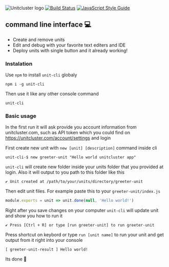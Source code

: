 ![Unitcluster logo](http://oi63.tinypic.com/219ri8i.jpg)
[![Build Status](https://travis-ci.org/Zmeu213/unit-cli.svg?branch=master)](https://travis-ci.org/Zmeu213/unit-cli)
[![JavaScript Style Guide](https://cdn.rawgit.com/standard/standard/master/badge.svg)](https://github.com/standard/standard)

## command line interface :computer: 
* Create and remove units
* Edit and debug with your favorite text editers and IDE
* Deploy units with single button and it already working!

### Instalation
Use `npm` to install `unit-cli` globaly
```
npm i -g unit-cli
```
Then use it like any other console command
```
unit-cli
```

### Basic usage

In the first run it will ask provide you account information from unitcluster.com, 
such as API token which you could find on https://unitcluster.com/account/settings and login

First create new unit with `new [unit] [description]` command inside cli
```
unit-cli-$ new greeter-unit "Hello world unitcluster app"
```
`unit-cli` will create new folder inside your units folder that you provided at login. Also it will output to you path to this folder like this
```
✔ Unit created at /path/to/your/units/directory/greeter-unit
```
Then edit unit files. For example paste this to your `greeter-unit/index.js`
```javascript
module.exports = unit => unit.done(null, 'Hello world!')
```
Right after you save changes on your computer `unit-cli` will update unit and show you how to run it
```
✔ Press [Ctrl + R] or type [run greeter-unit] to run greeter-unit
```
Press shortcut on keybord or type `run [unit name]` to run your unit and get output from it right into your console
```
[ greeter-unit-result ] Hello world!
```
Its done :rocket: 
